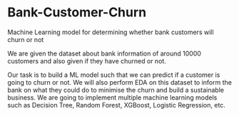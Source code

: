 # Bank-Customer-Churn
Machine Learning model for determining whether bank customers will churn or not

We are given the dataset about bank information of around 10000 customers and also given if they have churned or not.

Our task is to build a ML model such that we can predict if a customer is going to churn or not. We will also perform EDA on this dataset to inform the bank on what they could do to minimise the churn and build a sustainable business. We are going to implement multiple machine learning models such as Decision Tree, Random Forest, XGBoost, Logistic Regression, etc.
